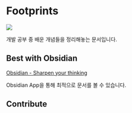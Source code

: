 # Footprints

![](https://i.imgur.com/t7LLzCs.png)

개발 공부 중 배운 개념들을 정리해놓는 문서입니다.

## Best with Obsidian
[Obsidian - Sharpen your thinking](https://obsidian.md/)

Obsidian App을 통해 최적으로 문서를 볼 수 있습니다.

## Contribute